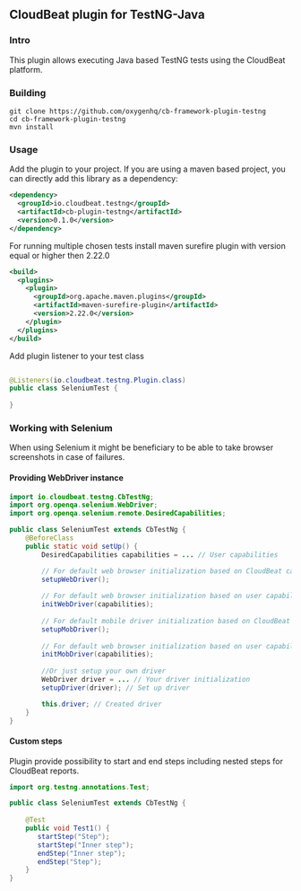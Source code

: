 ## CloudBeat plugin for TestNG-Java

### Intro
This plugin allows executing Java based TestNG tests using the CloudBeat platform.

### Building
`git clone https://github.com/oxygenhq/cb-framework-plugin-testng`  
`cd cb-framework-plugin-testng`  
`mvn install`  

### Usage
Add the plugin to your project. If you are using a maven based project, you can directly add this library as a dependency:
```xml
<dependency>  
  <groupId>io.cloudbeat.testng</groupId>  
  <artifactId>cb-plugin-testng</artifactId>  
  <version>0.1.0</version>  
</dependency>
```

For running multiple chosen tests install maven surefire plugin with version equal or higher then 2.22.0
```xml
<build>
  <plugins>
    <plugin>
      <groupId>org.apache.maven.plugins</groupId>
      <artifactId>maven-surefire-plugin</artifactId>
      <version>2.22.0</version>
    </plugin>
  </plugins>
</build>
``` 

Add plugin listener to your test class
```java

@Listeners(io.cloudbeat.testng.Plugin.class)
public class SeleniumTest {
    
}
```

### Working with Selenium

When using Selenium it might be beneficiary to be able to take browser screenshots in case of failures.

#### Providing WebDriver instance
```java
import io.cloudbeat.testng.CbTestNg;
import org.openqa.selenium.WebDriver;
import org.openqa.selenium.remote.DesiredCapabilities;

public class SeleniumTest extends CbTestNg {
    @BeforeClass
    public static void setUp() {
        DesiredCapabilities capabilities = ... // User capabilities                

        // For default web browser initialization based on CloudBeat capabilities
        setupWebDriver();
                
        // For default web browser initialization based on user capabilities and CloudBeat capabilities
        initWebDriver(capabilities);
    
        // For default mobile driver initialization based on CloudBeat capabilities
        setupMobDriver();
        
        // For default web browser initialization based on user capabilities and CloudBeat capabilities
        initMobDriver(capabilities);
        
        //Or just setup your own driver
        WebDriver driver = ... // Your driver initialization
        setupDriver(driver); // Set up driver        

        this.driver; // Created driver
    }
}
```

#### Custom steps
Plugin provide possibility to start and end steps including nested steps for CloudBeat reports.
```java
import org.testng.annotations.Test;

public class SeleniumTest extends CbTestNg {
    
    @Test
    public void Test1() {
       startStep("Step");
       startStep("Inner step");
       endStep("Inner step");
       endStep("Step");
    }
}
```
